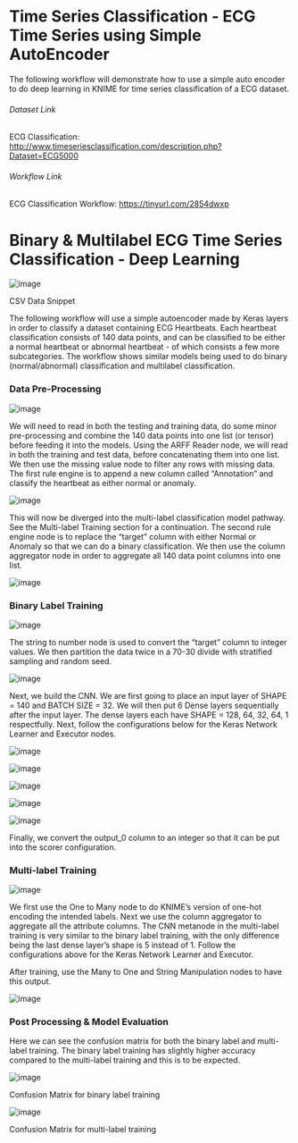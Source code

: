 # Time Series Classification - ECG Time Series using Simple AutoEncoder
The following workflow will demonstrate how to use a simple auto encoder to do deep learning in KNIME for time series classification of a ECG dataset.

###### Dataset Link
ECG Classification: http://www.timeseriesclassification.com/description.php?Dataset=ECG5000   <br/>

###### Workflow Link
ECG Classification Workflow: https://tinyurl.com/2854dwxp <br/>

# Binary & Multilabel ECG Time Series Classification - Deep Learning 
![image](https://user-images.githubusercontent.com/94952931/156868395-36f0ead3-3ae8-4090-b04f-df1fcf60eadf.png)

CSV Data Snippet <br/>

The following workflow will use a simple autoencoder made by Keras layers in order to classify a dataset containing ECG Heartbeats. Each heartbeat classification consists of 140 data points, and can be classified to be either a normal heartbeat or abnormal heartbeat - of which consists a few more subcategories. The workflow shows similar models being used to do binary (normal/abnormal) classification and multilabel classification.

### Data Pre-Processing
![image](https://user-images.githubusercontent.com/94952931/156868245-7f6fa70c-7f1d-4b70-ac62-392ece6a74b4.png)

We will need to read in both the testing and training data, do some minor pre-processing and combine the 140 data points into one list (or tensor) before feeding it into the models. Using the ARFF Reader node, we will read in both the training and test data, before concatenating them into one list. We then use the missing value node to filter any rows with missing data. The first rule engine is to append a new column called “Annotation” and classify the heartbeat as either normal or anomaly.

![image](https://user-images.githubusercontent.com/94952931/156868251-212c9f00-4144-4f40-8204-75187d29b917.png)

This will now be diverged into the multi-label classification model pathway. See the Multi-label Training section for a continuation.
The second rule engine node is to replace the “target” column with either Normal or Anomaly so that we can do a binary classification. We then use the column aggregator node in order to aggregate all 140 data point columns into one list.

![image](https://user-images.githubusercontent.com/94952931/156868256-3ca708e1-8197-479a-b258-4e6eaf6ec16f.png)

### Binary Label Training
![image](https://user-images.githubusercontent.com/94952931/156868263-d791ad71-8b7a-4de2-86da-91db89552e8f.png)

The string to number node is used to convert the “target” column to integer values. We then partition the data twice in a 70-30 divide with stratified sampling and random seed.

![image](https://user-images.githubusercontent.com/94952931/156868273-b393201e-29f4-41ea-a71b-6f26252f9cc1.png)

Next, we build the CNN. We are first going to place an input layer of SHAPE = 140 and BATCH SIZE = 32. We will then put 6 Dense layers sequentially after the input layer. The dense layers each have SHAPE = 128, 64, 32, 64, 1 respectfully. Next, follow the configurations below for the Keras Network Learner and Executor nodes.

![image](https://user-images.githubusercontent.com/94952931/156868278-be1a0f21-847b-4065-bd46-c25cd8a1fe16.png)

![image](https://user-images.githubusercontent.com/94952931/156868282-dd229822-b34c-4068-a7f6-7ac417f8d82b.png)

![image](https://user-images.githubusercontent.com/94952931/156868288-95911f44-4219-4321-afda-84e5043f55a3.png)

![image](https://user-images.githubusercontent.com/94952931/156868293-255f541f-1eaf-47ce-96ba-a29e8381590e.png)

![image](https://user-images.githubusercontent.com/94952931/156868295-90e6867f-4007-4fb4-849f-55d9e277dd17.png)

Finally, we convert the output_0 column to an integer so that it can be put into the scorer configuration. 

### Multi-label Training
![image](https://user-images.githubusercontent.com/94952931/156868298-207df84b-926b-4c0d-95e8-5639a313296b.png)


We first use the One to Many node to do KNIME’s version of one-hot encoding the intended labels. Next we use the column aggregator to aggregate all the attribute columns. The CNN metanode in the multi-label training is very similar to the binary label training, with the only difference being the last dense layer’s shape is 5 instead of 1. Follow the configurations above for the Keras Network Learner and Executor.

After training, use the Many to One and String Manipulation nodes to have this output.

![image](https://user-images.githubusercontent.com/94952931/156868300-8b40c076-2f23-4ed9-bd54-fa3604026dda.png)

### Post Processing & Model Evaluation

Here we can see the confusion matrix for both the binary label and multi-label training. The binary label training has slightly higher accuracy compared to the multi-label training and this is to be expected.

![image](https://user-images.githubusercontent.com/94952931/156868321-fd32b967-7734-4580-ad7e-13484d6f7eb2.png)

Confusion Matrix for binary label training<br/>

![image](https://user-images.githubusercontent.com/94952931/156868326-cdee420e-7d9c-4fa8-a595-f536e5db655a.png)

Confusion Matrix for multi-label training<br/>

